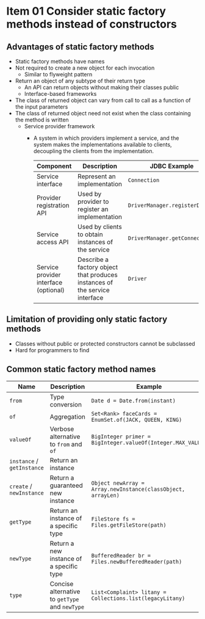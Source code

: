 # Item 01 Consider static factory methods instead of constructors

## Advantages of static factory methods
- Static factory methods have names
- Not required to create a new object for each invocation
  - Similar to flyweight pattern
- Return an object of any subtype of their return type
  - An API can return objects without making their classes public
  - Interface-based frameworks
- The class of returned object can vary from call to call as a function of the input parameters
- The class of returned object need not exist when the class containing the method is written
  - Service provider framework
    - A system in which providers implement a service, and the system makes the implementations available to clients, decoupling the clients from the implementation.

      Component | Description | JDBC Example
      ---- | ---- | ----
      Service interface | Represent an implementation | `Connection`
      Provider registration API | Used by provider to register an implementation | `DriverManager.registerDriver`
      Service access API | Used by clients to obtain instances of the service | `DriverManager.getConnection`
      Service provider interface (optional) | Describe a factory object that produces instances of the service interface | `Driver`

## Limitation of providing only static factory methods
- Classes without public or protected constructors cannot be subclassed
- Hard for programmers to find

## Common static factory method names
Name | Description | Example
---- | ---- | ----
`from` | Type conversion | `Date d = Date.from(instant)`
`of` | Aggregation | `Set<Rank> faceCards = EnumSet.of(JACK, QUEEN, KING)`
`valueOf` | Verbose alternative to `from` and `of` | `BigInteger primer = BigInteger.valueOf(Integer.MAX_VALUE)`
`instance` / `getInstance` | Return an instance |
`create` / `newInstance` | Return a guaranteed new instance | `Object newArray = Array.newInstance(classObject, arrayLen)`
`getType` | Return an instance of a specific type | `FileStore fs = Files.getFileStore(path)`
`newType` | Return a new instance of a specific type | `BufferedReader br = Files.newBufferedReader(path)`
`type` | Concise alternative to `getType` and `newType` | `List<Complaint> litany = Collections.list(legacyLitany)`
